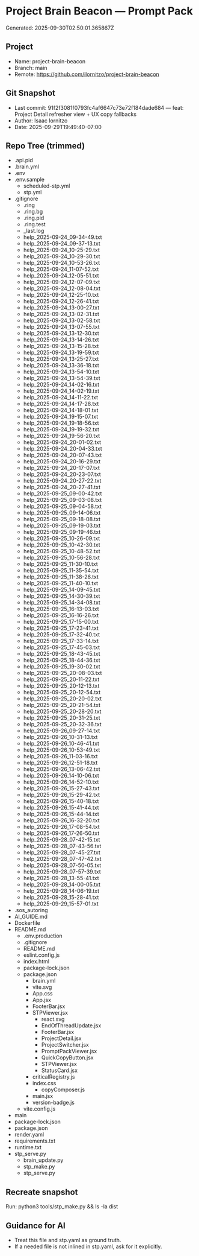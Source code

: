 # Project Brain Beacon — Prompt Pack
Generated: 2025-09-30T02:50:01.365867Z

## Project
- Name: project-brain-beacon
- Branch: main
- Remote: https://github.com/ilornitzo/project-brain-beacon

## Git Snapshot
- Last commit: 91f2f3081f0793fc4af6647c73e72f184dade684 — feat: Project Detail refresher view + UX copy fallbacks
- Author: Isaac lornitzo
- Date: 2025-09-29T19:49:40-07:00

## Repo Tree (trimmed)
- .api.pid
- .brain.yml
- .env
- .env.sample
    - scheduled-stp.yml
    - stp.yml
- .gitignore
  - .ring
  - .ring.bg
  - .ring.pid
  - .ring.test
  - _last.log
  - help_2025-09-24_09-34-49.txt
  - help_2025-09-24_09-37-13.txt
  - help_2025-09-24_10-25-29.txt
  - help_2025-09-24_10-29-30.txt
  - help_2025-09-24_10-53-26.txt
  - help_2025-09-24_11-07-52.txt
  - help_2025-09-24_12-05-51.txt
  - help_2025-09-24_12-07-09.txt
  - help_2025-09-24_12-08-04.txt
  - help_2025-09-24_12-25-10.txt
  - help_2025-09-24_12-26-41.txt
  - help_2025-09-24_13-00-27.txt
  - help_2025-09-24_13-02-31.txt
  - help_2025-09-24_13-02-58.txt
  - help_2025-09-24_13-07-55.txt
  - help_2025-09-24_13-12-30.txt
  - help_2025-09-24_13-14-26.txt
  - help_2025-09-24_13-15-28.txt
  - help_2025-09-24_13-19-59.txt
  - help_2025-09-24_13-25-27.txt
  - help_2025-09-24_13-36-18.txt
  - help_2025-09-24_13-54-10.txt
  - help_2025-09-24_13-54-39.txt
  - help_2025-09-24_14-02-16.txt
  - help_2025-09-24_14-02-19.txt
  - help_2025-09-24_14-11-22.txt
  - help_2025-09-24_14-17-28.txt
  - help_2025-09-24_14-18-01.txt
  - help_2025-09-24_19-15-07.txt
  - help_2025-09-24_19-18-56.txt
  - help_2025-09-24_19-19-32.txt
  - help_2025-09-24_19-56-20.txt
  - help_2025-09-24_20-01-02.txt
  - help_2025-09-24_20-04-33.txt
  - help_2025-09-24_20-07-43.txt
  - help_2025-09-24_20-16-29.txt
  - help_2025-09-24_20-17-07.txt
  - help_2025-09-24_20-23-07.txt
  - help_2025-09-24_20-27-22.txt
  - help_2025-09-24_20-27-41.txt
  - help_2025-09-25_09-00-42.txt
  - help_2025-09-25_09-03-08.txt
  - help_2025-09-25_09-04-58.txt
  - help_2025-09-25_09-14-06.txt
  - help_2025-09-25_09-18-08.txt
  - help_2025-09-25_09-19-03.txt
  - help_2025-09-25_09-19-46.txt
  - help_2025-09-25_10-26-09.txt
  - help_2025-09-25_10-42-30.txt
  - help_2025-09-25_10-48-52.txt
  - help_2025-09-25_10-56-28.txt
  - help_2025-09-25_11-30-10.txt
  - help_2025-09-25_11-35-54.txt
  - help_2025-09-25_11-38-26.txt
  - help_2025-09-25_11-40-10.txt
  - help_2025-09-25_14-09-45.txt
  - help_2025-09-25_14-30-39.txt
  - help_2025-09-25_14-34-08.txt
  - help_2025-09-25_16-13-03.txt
  - help_2025-09-25_16-16-26.txt
  - help_2025-09-25_17-15-00.txt
  - help_2025-09-25_17-23-41.txt
  - help_2025-09-25_17-32-40.txt
  - help_2025-09-25_17-33-14.txt
  - help_2025-09-25_17-45-03.txt
  - help_2025-09-25_18-43-45.txt
  - help_2025-09-25_18-44-36.txt
  - help_2025-09-25_19-30-02.txt
  - help_2025-09-25_20-08-03.txt
  - help_2025-09-25_20-11-22.txt
  - help_2025-09-25_20-12-13.txt
  - help_2025-09-25_20-12-54.txt
  - help_2025-09-25_20-20-02.txt
  - help_2025-09-25_20-21-54.txt
  - help_2025-09-25_20-28-20.txt
  - help_2025-09-25_20-31-25.txt
  - help_2025-09-25_20-32-36.txt
  - help_2025-09-26_09-27-14.txt
  - help_2025-09-26_10-31-13.txt
  - help_2025-09-26_10-46-41.txt
  - help_2025-09-26_10-53-49.txt
  - help_2025-09-26_11-03-16.txt
  - help_2025-09-26_12-51-18.txt
  - help_2025-09-26_13-06-42.txt
  - help_2025-09-26_14-10-06.txt
  - help_2025-09-26_14-52-10.txt
  - help_2025-09-26_15-27-43.txt
  - help_2025-09-26_15-29-42.txt
  - help_2025-09-26_15-40-18.txt
  - help_2025-09-26_15-41-44.txt
  - help_2025-09-26_15-44-14.txt
  - help_2025-09-26_16-32-20.txt
  - help_2025-09-26_17-08-54.txt
  - help_2025-09-26_17-26-50.txt
  - help_2025-09-28_07-42-15.txt
  - help_2025-09-28_07-43-56.txt
  - help_2025-09-28_07-45-27.txt
  - help_2025-09-28_07-47-42.txt
  - help_2025-09-28_07-50-05.txt
  - help_2025-09-28_07-57-39.txt
  - help_2025-09-28_13-55-41.txt
  - help_2025-09-28_14-00-05.txt
  - help_2025-09-28_14-06-19.txt
  - help_2025-09-28_15-28-41.txt
  - help_2025-09-29_15-57-01.txt
- .sos_autoring
- AI_GUIDE.md
- Dockerfile
- README.md
  - .env.production
  - .gitignore
  - README.md
  - eslint.config.js
  - index.html
  - package-lock.json
  - package.json
    - brain.yml
    - vite.svg
    - App.css
    - App.jsx
    - FooterBar.jsx
    - STPViewer.jsx
      - react.svg
      - EndOfThreadUpdate.jsx
      - FooterBar.jsx
      - ProjectDetail.jsx
      - ProjectSwitcher.jsx
      - PromptPackViewer.jsx
      - QuickCopyButton.jsx
      - STPViewer.jsx
      - StatusCard.jsx
    - criticalRegistry.js
    - index.css
      - copyComposer.js
    - main.jsx
    - version-badge.js
  - vite.config.js
- main
- package-lock.json
- package.json
- render.yaml
- requirements.txt
- runtime.txt
- stp_serve.py
  - brain_update.py
  - stp_make.py
  - stp_serve.py

## Recreate snapshot
Run: python3 tools/stp_make.py  &&  ls -la dist

## Guidance for AI
- Treat this file and stp.yaml as ground truth.
- If a needed file is not inlined in stp.yaml, ask for it explicitly.
